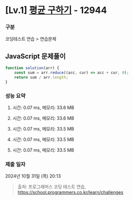 # [Lv.1] [평균 구하기](https://school.programmers.co.kr/learn/courses/30/lessons/12944?language=javascript) - 12944 

### 구분

코딩테스트 연습 > 연습문제

## JavaScript 문제풀이

```js
function solution(arr) {
    const sum = arr.reduce((acc, cur) => acc + cur, 0);
    return sum / arr.length;
}
```

### 성능 요약

1. 시간: 0.07 ms, 메모리: 33.6 MB

2. 시간: 0.07 ms, 메모리: 33.6 MB
3. 시간: 0.07 ms, 메모리: 33.5 MB
4. 시간: 0.07 ms, 메모리: 33.5 MB
5. 시간: 0.07 ms, 메모리: 33.5 MB

### 제출 일자

2024년 10월 31일 (목) 20:13

> 출처: 프로그래머스 코딩 테스트 연습, https://school.programmers.co.kr/learn/challenges